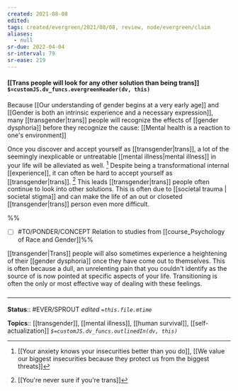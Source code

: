 ```yaml
---
created: 2021-08-08
edited: 
tags: created/evergreen/2021/08/08, review, node/evergreen/claim
aliases:
  - null
sr-due: 2022-04-04
sr-interval: 79
sr-ease: 219
---
```


#### [[Trans people will look for any other solution than being trans]] `$=customJS.dv_funcs.evergreenHeader(dv, this)`

Because [[Our understanding of gender begins at a very early age]] and [[Gender is both an intrinsic experience and a necessary expression]], many [[transgender|trans]] people will recognize the effects of [[gender dysphoria]] before they recognize the cause: [[Mental health is a reaction to one's environment]] 

Once you discover and accept yourself as [[transgender|trans]], a lot of the seemingly inexplicable or untreatable [[mental illness|mental illness]] in your life will be alleviated as well. [^1] Despite being a transformational internal [[experience]], it can often be hard to accept yourself as [[transgender|trans]]. [^2] This leads [[transgender|trans]] people often continue to look into other solutions. This is often due to [[societal trauma | societal stigma]] and can make the life of an out or closeted [[transgender|trans]] person even more difficult. 

%%
- [ ] #TO/PONDER/CONCEPT  Relation to studies from [[course_Psychology of Race and Gender]]%%

[^1]: [[Your anxiety knows your insecurities better than you do]], [[We value our biggest insecurities because they protect us from the biggest threats]]
[^2]: [[You're never sure if you're trans]]

[[transgender|Trans]] people will also sometimes experience a heightening of their [[gender dysphoria]] once they have come out to themselves. This is often because a dull, an unrelenting pain that you couldn't identify as the source of is now pointed at specific aspects of your life. Transitioning is often the only or most effective way of dealing with these feelings.

### <hr class="footnote"/>

**Status**:: #EVER/SPROUT
*edited `=this.file.mtime`*

**Topics**:: [[transgender]], [[mental illness]], [[human survival]], [[self-actualization]]
*`$=customJS.dv_funcs.outlinedIn(dv, this)`*